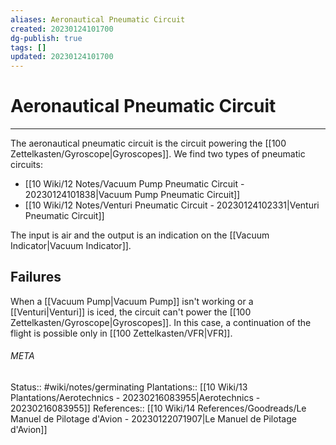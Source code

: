 ```yaml
---
aliases: Aeronautical Pneumatic Circuit
created: 20230124101700
dg-publish: true
tags: []
updated: 20230124101700
---
```

# Aeronautical Pneumatic Circuit
---
The aeronautical pneumatic circuit is the circuit powering the [[100 Zettelkasten/Gyroscope\|Gyroscopes]]. We find two types of pneumatic circuits:
- [[10 Wiki/12 Notes/Vacuum Pump Pneumatic Circuit - 20230124101838\|Vacuum Pump Pneumatic Circuit]]
- [[10 Wiki/12 Notes/Venturi Pneumatic Circuit - 20230124102331\|Venturi Pneumatic Circuit]]

The input is air and the output is an indication on the [[Vacuum Indicator\|Vacuum Indicator]].

## Failures
When a [[Vacuum Pump\|Vacuum Pump]] isn't working or a [[Venturi\|Venturi]] is iced, the circuit can't power the [[100 Zettelkasten/Gyroscope\|Gyroscopes]]. In this case, a continuation of the flight is possible only in [[100 Zettelkasten/VFR\|VFR]].



###### META
Status:: #wiki/notes/germinating 
Plantations:: [[10 Wiki/13 Plantations/Aerotechnics - 20230216083955\|Aerotechnics - 20230216083955]]
References:: [[10 Wiki/14 References/Goodreads/Le Manuel de Pilotage d'Avion - 20230122071907\|Le Manuel de Pilotage d'Avion]]
